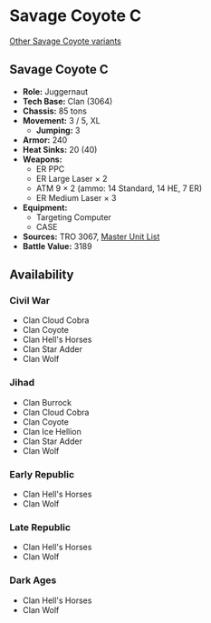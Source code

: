 # Savage Coyote C

[Other Savage Coyote variants](../savage_coyote.md)

## Savage Coyote C
- **Role:** Juggernaut
- **Tech Base:** Clan (3064)
- **Chassis:** 85 tons
- **Movement:** 3 / 5, XL
  - **Jumping:** 3
- **Armor:** 240
- **Heat Sinks:** 20 (40)
- **Weapons:**
  - ER PPC
  - ER Large Laser × 2
  - ATM 9 × 2 (ammo: 14 Standard, 14 HE, 7 ER)
  - ER Medium Laser × 3
- **Equipment:**
  - Targeting Computer
  - CASE
- **Sources:** TRO 3067, [Master Unit List](http://masterunitlist.info/Unit/Details/4984/savage-coyote-c)
- **Battle Value:** 3189

## Availability

### Civil War
- Clan Cloud Cobra
- Clan Coyote
- Clan Hell's Horses
- Clan Star Adder
- Clan Wolf

### Jihad
- Clan Burrock
- Clan Cloud Cobra
- Clan Coyote
- Clan Ice Hellion
- Clan Star Adder
- Clan Wolf

### Early Republic
- Clan Hell's Horses
- Clan Wolf

### Late Republic
- Clan Hell's Horses
- Clan Wolf

### Dark Ages
- Clan Hell's Horses
- Clan Wolf

